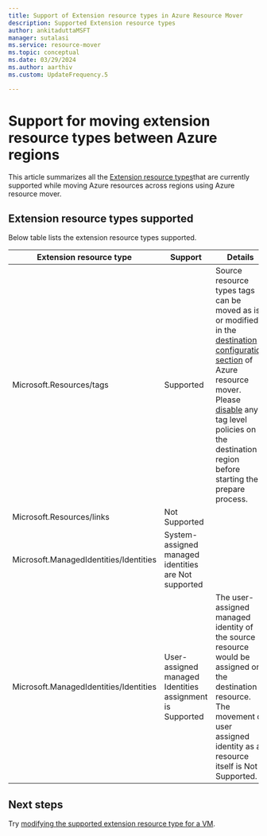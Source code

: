```yaml
---
title: Support of Extension resource types in Azure Resource Mover
description: Supported Extension resource types  
author: ankitaduttaMSFT
manager: sutalasi
ms.service: resource-mover
ms.topic: conceptual
ms.date: 03/29/2024
ms.author: aarthiv
ms.custom: UpdateFrequency.5

---
```


# Support for moving extension resource types between Azure regions

This article summarizes all the [Extension resource types](../azure-resource-manager/management/extension-resource-types.md)that are currently supported while moving Azure resources across regions using Azure resource mover.

## Extension resource types supported

Below table lists the extension resource types supported.

**Extension resource type** | **Support** |**Details**
--- | --- | --- |
Microsoft.Resources/tags | Supported | Source resource types tags can be moved as is or modified in the [destination configuration section](modify-target-settings.md) of Azure resource mover. Please [disable](../governance/policy/concepts/effects.md#disabled) any tag level policies on the destination region before starting the prepare process. 
Microsoft.Resources/links | Not Supported
Microsoft.ManagedIdentities/Identities |System-assigned managed identities are Not supported  
Microsoft.ManagedIdentities/Identities |User-assigned managed Identities assignment is Supported | The user-assigned managed identity of the source resource would be assigned on the destination resource. The movement of user assigned identity as a resource itself is Not Supported.


## Next steps

Try [modifying the supported extension resource type for a VM](modify-target-settings.md).
